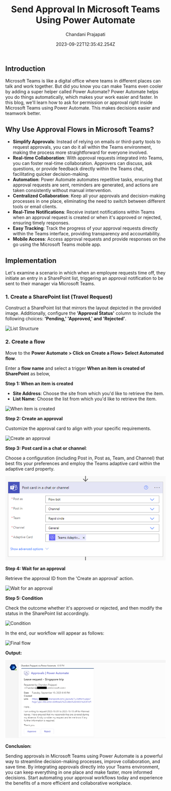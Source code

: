 ﻿---
title: "Send Approval In Microsoft Teams Using Power Automate"
date: 2023-09-22T12:35:42.254Z
author: "Chandani Prajapati"
githubname: chandaniprajapati
categories: ["Community post"]
images:
- images/output.png
tags: ["Power Automate", "Microsoft Teams", "SharePoint"]
type: "regular"
draft: false
---

## Introduction

Microsoft Teams is like a digital office where teams in different places can talk and work together. But did you know you can make Teams even cooler by adding a super helper called Power Automate? Power Automate helps you do things automatically, which makes your work easier and faster. In this blog, we'll learn how to ask for permission or approval right inside Microsoft Teams using Power Automate. This makes decisions easier and teamwork better.

## Why Use Approval Flows in Microsoft Teams?

- **Simplify Approvals**: Instead of relying on emails or third-party tools to request approvals, you can do it all within the Teams environment, making the process more straightforward for everyone involved.
- **Real-time Collaboration**: With approval requests integrated into Teams, you can foster real-time collaboration. Approvers can discuss, ask questions, or provide feedback directly within the Teams chat, facilitating quicker decision-making.
- **Automation**: Power Automate automates repetitive tasks, ensuring that approval requests are sent, reminders are generated, and actions are taken consistently without manual intervention.
- **Centralized Collaboration**: Keep all your approvals and decision-making processes in one place, eliminating the need to switch between different tools or email clients.
- **Real-Time Notifications**: Receive instant notifications within Teams when an approval request is created or when it's approved or rejected, ensuring timely responses.
- **Easy Tracking**: Track the progress of your approval requests directly within the Teams interface, providing transparency and accountability.
- **Mobile Access**: Access approval requests and provide responses on the go using the Microsoft Teams mobile app.

## Implementation

Let's examine a scenario in which when an employee requests time off, they initiate an entry in a SharePoint list, triggering an approval notification to be sent to their manager via Microsoft Teams.

### 1. Create a SharePoint list (Travel Request)

Construct a SharePoint list that mirrors the layout depicted in the provided image. Additionally, configure the **'Approval Status'** column to include the following choices: **'Pending,' 'Approved,' and 'Rejected'**.

![List Structure](images/list-structure.png)

### 2. Create a flow

Move to the **Power Automate > Click on Create a Flow> Select Automated flow**.

Enter a **flow name** and select a trigger **When an item is created of SharePoint** as below,

**Step 1: When an item is created**

- **Site Address**: Choose the site from which you'd like to retrieve the item.
- **List Name**: Choose the list from which you'd like to retrieve the item.

![When item is created](images/when-item-is-created.png)

**Step 2: Create an approval**

Customize the approval card to align with your specific requirements.

![Create an approval](images/create-an-approval.png)

**Step 3: Post card in a chat or channel**: 

Choose a configuration (including Post in, Post as, Team, and Channel) that best fits your preferences and employ the Teams adaptive card within the adaptive card property.

![Post card](images/post-adaptive-card.png)

**Step 4: Wait for an approval** 

Retrieve the approval ID from the 'Create an approval' action.

![Wait for an approval](images/wait-for-an-approval.png)

**Step 5: Condition**

Check the outcome whether it's approved or rejected, and then modify the status in the SharePoint list accordingly.

![Condition](images/condition-to-check-outcome.png)

In the end, our workflow will appear as follows:

![Final flow](images/final-flow.png)

**Output:**

![Final Output](images/output.png)

**Conclusion:**

Sending approvals in Microsoft Teams using Power Automate is a powerful way to streamline decision-making processes, improve collaboration, and save time. By integrating approvals directly into your Teams environment, you can keep everything in one place and make faster, more informed decisions. Start automating your approval workflows today and experience the benefits of a more efficient and collaborative workplace.
